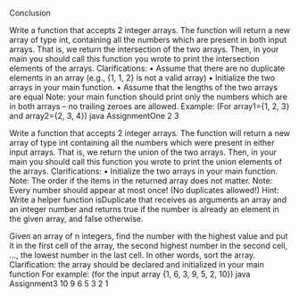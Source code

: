 Conclusion

<!-- Assignment 1 -->
Write a function that accepts 2 integer arrays. The function will return a new array of type int,
containing all the numbers which are present in both input arrays. That is, we return the
intersection of the two arrays.
Then, in your main you should call this function you wrote to print the intersection elements of
the arrays.
Clarifications:
• Assume that there are no duplicate elements in an array (e.g., {1, 1, 2} is not a valid
array)
• Initialize the two arrays in your main function.
• Assume that the lengths of the two arrays are equal
Note: your main function should print only the numbers which are in both arrays – no trailing
zeroes are allowed.
Example: (For array1={1, 2, 3} and array2={2, 3, 4})
java AssignmentOne
2
3

<!-- Assignment 2 -->
Write a function that accepts 2 integer arrays. The function will return a new array of type int
containing all the numbers which were present in either input arrays. That is, we return the
union of the two arrays.
Then, in your main you should call this function you wrote to print the union elements of the
arrays.
Clarifications:
• Initialize the two arrays in your main function.
Note: The order if the items in the returned array does not matter.
Note: Every number should appear at most once! (No duplicates allowed!)
Hint: Write a helper function isDuplicate that receives as arguments an array and an integer
number and returns true if the number is already an element in the given array, and false
otherwise.

<!-- Assignment 3 (BONUS) -->
Given an array of n integers, find the number with the highest value and put it in the first cell of
the array, the second highest number in the second cell, …, the lowest number in the last cell.
In other words, sort the array.
Clarification: the array should be declared and initialized in your main function
For example: (for the input array {1, 6, 3, 9, 5, 2, 10})
java Assignment3
10
9
6
5
3
2
1